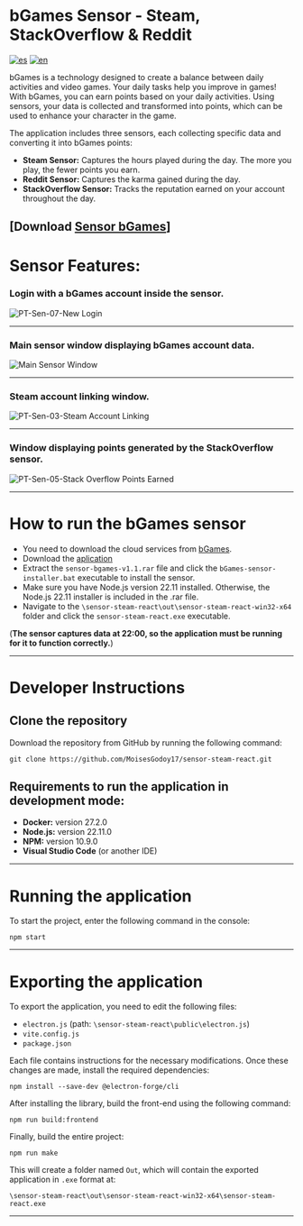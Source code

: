 # bGames Sensor - Steam, StackOverflow & Reddit

[![es](https://img.shields.io/badge/lang-es-green.svg)](./README-ES.md)
[![en](https://img.shields.io/badge/lang-en-blue.svg)](./README.md)

bGames is a technology designed to create a balance between daily activities and video games. Your daily tasks help you improve in games! With bGames, you can earn points based on your daily activities. Using sensors, your data is collected and transformed into points, which can be used to enhance your character in the game.

The application includes three sensors, each collecting specific data and converting it into bGames points:
- **Steam Sensor:** Captures the hours played during the day. The more you play, the fewer points you earn.
- **Reddit Sensor:** Captures the karma gained during the day.
- **StackOverflow Sensor:** Tracks the reputation earned on your account throughout the day.

## [Download [Sensor bGames](https://github.com/MoisesGodoy17/sensor-steam-react/releases/tag/sensor-bGames-v.1.1)]  

# Sensor Features:

### **Login with a bGames account inside the sensor.**
![PT-Sen-07-New Login](https://github.com/user-attachments/assets/fd27b1da-3eeb-418b-b26e-c1ec11287632)

---

### **Main sensor window displaying bGames account data.**
![Main Sensor Window](https://github.com/user-attachments/assets/7cf2d3c5-d0c8-4553-93e4-0f78ecb4d3bd)

---

### **Steam account linking window.**
![PT-Sen-03-Steam Account Linking](https://github.com/user-attachments/assets/67a073f8-230a-4ed2-9a2f-0885c77f5174)

---

### **Window displaying points generated by the StackOverflow sensor.**
![PT-Sen-05-Stack Overflow Points Earned](https://github.com/user-attachments/assets/1f0487a3-4a4f-4480-b0d9-dfd633d24cc1)

---

# How to run the bGames sensor

- You need to download the cloud services from [bGames](https://github.com/BlendedGames-bGames/bGames-dev-services.git).
- Download the [aplication](https://github.com/MoisesGodoy17/sensor-steam-react/releases/tag/sensor-bGames-v.1.1)
- Extract the `sensor-bgames-v1.1.rar` file and click the `bGames-sensor-installer.bat` executable to install the sensor.
- Make sure you have Node.js version 22.11 installed. Otherwise, the Node.js 22.11 installer is included in the .rar file.
- Navigate to the `\sensor-steam-react\out\sensor-steam-react-win32-x64` folder and click the `sensor-steam-react.exe` executable.

(**The sensor captures data at 22:00, so the application must be running for it to function correctly.**)

---

# Developer Instructions
## Clone the repository
Download the repository from GitHub by running the following command:

```shell
git clone https://github.com/MoisesGodoy17/sensor-steam-react.git
```

## Requirements to run the application in development mode:
- **Docker:** version 27.2.0
- **Node.js:** version 22.11.0
- **NPM:** version 10.9.0
- **Visual Studio Code** (or another IDE)

---

# Running the application
To start the project, enter the following command in the console:

```shell
npm start
```

---

# Exporting the application
To export the application, you need to edit the following files:
- `electron.js` (path: `\sensor-steam-react\public\electron.js`)
- `vite.config.js`
- `package.json`

Each file contains instructions for the necessary modifications. Once these changes are made, install the required dependencies:

```shell
npm install --save-dev @electron-forge/cli
```

After installing the library, build the front-end using the following command:

```shell
npm run build:frontend 
```

Finally, build the entire project:

```shell
npm run make
```

This will create a folder named `Out`, which will contain the exported application in `.exe` format at:

```
\sensor-steam-react\out\sensor-steam-react-win32-x64\sensor-steam-react.exe
```

---






